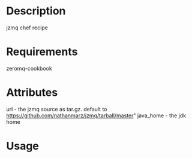 Description
===========
jzmq chef recipe


Requirements
============
zeromq-cookbook

Attributes
==========
url - the jzmq source as tar.gz. default to https://github.com/nathanmarz/jzmq/tarball/master"
java_home - the jdk home

Usage
=====

